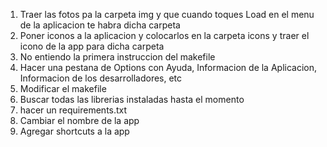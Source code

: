 1. Traer las fotos pa la carpeta img y que cuando toques Load en el menu de la aplicacion te habra dicha carpeta
2. Poner iconos a la aplicacion y colocarlos en la carpeta icons y traer el icono de la app para dicha carpeta
3. No entiendo la primera instruccion del makefile
4. Hacer una pestana de Options con Ayuda, Informacion de la Aplicacion, Informacion de los desarrolladores, etc
5. Modificar el makefile
6. Buscar todas las librerias instaladas hasta el momento
7. hacer un requirements.txt
8. Cambiar el nombre de la app
9. Agregar shortcuts a la app